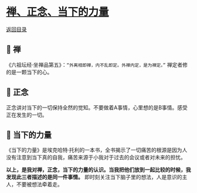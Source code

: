 # [禅、正念、当下的力量](https://github.com/xpblog/say-something/issues/7)

[返回目录](https://github.com/xpblog/say-something)

## 🍔 禅
《六祖坛经·坐禅品第五》：`“外离相即禅，内不乱即定。外禅内定，是为禅定。”` 禅定者修的是一颗当下的心。

## 🍎 正念
正念讲对当下的一切保持全然的觉知。不要做着A事情，心里想的是B事情。感受正在发生的一切。

## 📖 当下的力量
《当下的力量》是埃克哈特·托利的一本书，全书揭示了一切痛苦的根源是因为人没有注意到当下真的自我，痛苦来源于小我对于过去的会议或者对未来的担忧。

**以上，是我对禅，正念，当下的力量的认识。当我把他们放到一起比较的时候，我发现此三者描述的是同一件事情。** 即时刻关注当下脑子里的想法，人是意识的主人，不要被想法牵着走。
